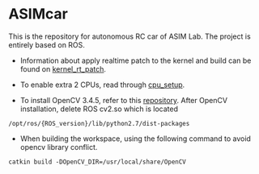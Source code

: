 # ASIMcar
This is the repository for autonomous RC car of ASIM Lab. The project is entirely based on ROS.

* Information about apply realtime patch to the kernel and build can be found on [kernel_rt_patch](https://github.com/xihuiwu/ASIMcar/blob/master/docs/JetsonTX2_setup/kernel_rt_patch.md).

* To enable extra 2 CPUs, read through [cpu_setup](https://github.com/xihuiwu/ASIMcar/blob/master/docs/asimcar_setup/cpu_setup.md).

* To install OpenCV 3.4.5, refer to this [repository](https://github.com/xihuiwu/buildOpenCVTX2).
After OpenCV installation, delete ROS cv2.so which is located
```
/opt/ros/{ROS_version}/lib/python2.7/dist-packages
```
  
* When building the workspace, using the following command to avoid opencv library conflict.
```
catkin build -DOpenCV_DIR=/usr/local/share/OpenCV
```
